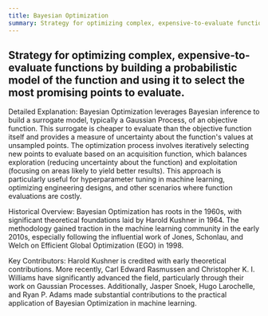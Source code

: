 ```yaml
---
title: Bayesian Optimization
summary: Strategy for optimizing complex, expensive-to-evaluate functions by building a probabilistic model of the function and using it to select the most promising points to evaluate.
---
```

## Strategy for optimizing complex, expensive-to-evaluate functions by building a probabilistic model of the function and using it to select the most promising points to evaluate.

Detailed Explanation: Bayesian Optimization leverages Bayesian inference to build a surrogate model, typically a Gaussian Process, of an objective function. This surrogate is cheaper to evaluate than the objective function itself and provides a measure of uncertainty about the function's values at unsampled points. The optimization process involves iteratively selecting new points to evaluate based on an acquisition function, which balances exploration (reducing uncertainty about the function) and exploitation (focusing on areas likely to yield better results). This approach is particularly useful for hyperparameter tuning in machine learning, optimizing engineering designs, and other scenarios where function evaluations are costly.

Historical Overview: Bayesian Optimization has roots in the 1960s, with significant theoretical foundations laid by Harold Kushner in 1964. The methodology gained traction in the machine learning community in the early 2010s, especially following the influential work of Jones, Schonlau, and Welch on Efficient Global Optimization (EGO) in 1998.

Key Contributors: Harold Kushner is credited with early theoretical contributions. More recently, Carl Edward Rasmussen and Christopher K. I. Williams have significantly advanced the field, particularly through their work on Gaussian Processes. Additionally, Jasper Snoek, Hugo Larochelle, and Ryan P. Adams made substantial contributions to the practical application of Bayesian Optimization in machine learning.